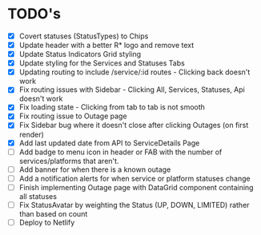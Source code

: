 # TODO's
- [x] Covert statuses (StatusTypes) to Chips
- [x] Update header with a better R* logo and remove text
- [x] Update Status Indicators Grid styling
- [x] Update styling for the Services and Statuses Tabs
- [x] Updating routing to include /service/:id routes  - Clicking back doesn't work
- [x] Fix routing issues with Sidebar - Clicking All, Services, Statuses, Api doesn't work 
- [x] Fix loading state - Clicking from tab to tab is not smooth
- [x] Fix routing issue to Outage page
- [x] Fix Sidebar bug where it doesn't close after clicking Outages (on first render)
- [x] Add last updated date from API to ServiceDetails Page
- [ ] Add badge to menu icon in header or FAB with the number of services/platforms that aren't.
- [ ] Add banner for when there is a known outage
- [ ] Add a notification alerts for when service or platform statuses change
- [ ] Finish implementing Outage page with DataGrid component containing all statuses
- [ ] Fix StatusAvatar by weighting the Status (UP, DOWN, LIMITED) rather than based on count
- [ ] Deploy to Netlify